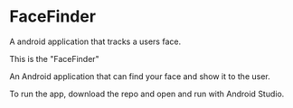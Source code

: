# FaceFinder
A android application that tracks a users face. 

This is the "FaceFinder"

An Android application that can find your face and show it to the user. 

To run the app, download the repo and open and run with Android Studio.
